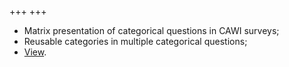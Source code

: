 +++
+++

- Matrix presentation of categorical questions in CAWI surveys;
- Reusable categories in multiple categorical questions;
- [View](/release-notes/version-20-01).
